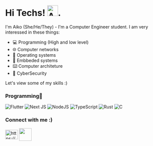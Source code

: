 # Hi Techs! <img width="34" alt="Arch Linux" src="https://skillicons.dev/icons?i=arch"/>.
I'm Aiko (She/He/They) - I'm a Computer Engineer student. I am very interessed in these things: 
 - 💻 Programming (High and low level)
 - 🌐 Computer networks 
 - 📱 Operating systems
 - 🤖 Embbeded systems
 - ⌨️ Computer architeture
 - 🔐 CyberSecurity 

Let's view some of my skills :)

### Programming📱
![Flutter](https://img.shields.io/badge/Flutter-%2302569B.svg?style=for-the-badge&logo=Flutter&logoColor=white)
![Next JS](https://img.shields.io/badge/Next-black?style=for-the-badge&logo=next.js&logoColor=white)
![NodeJS](https://img.shields.io/badge/node.js-6DA55F?style=for-the-badge&logo=node.js&logoColor=white)
![TypeScript](https://img.shields.io/badge/typescript-%23007ACC.svg?style=for-the-badge&logo=typescript&logoColor=white)
![Rust](https://img.shields.io/badge/rust-%23000000.svg?style=for-the-badge&logo=rust&logoColor=white)
![C](https://img.shields.io/badge/c-%2300599C.svg?style=for-the-badge&logo=c&logoColor=white)

### Connect with me :)
<a href="https://linkedin.com/in/vuyo-mhlotshane-6028b512a" target="blank"><img align="center" src="https://raw.githubusercontent.com/rahuldkjain/github-profile-readme-generator/master/src/images/icons/Social/linked-in-alt.svg" alt="https://br.linkedin.com/in/aiko-dev" height="30" width="40" /></a>
<a href="https://roadmap.sh/u/aikosys" target="blank"><img align="center" src="https://avatars.githubusercontent.com/u/120650344?s=200&v=4" height="40" width="40" /></a>
